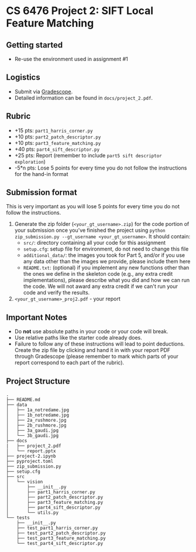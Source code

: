 # CS 6476 Project 2: SIFT Local Feature Matching

## Getting started

- Re-use the environment used in assignment #1

## Logistics

- Submit via [Gradescope](https://gradescope.com).
- Detailed information can be found in `docs/project_2.pdf`.

## Rubric

- +15 pts: `part1_harris_corner.py`
- +10 pts: `part2_patch_descriptor.py`
- +10 pts: `part3_feature_matching.py`
- +40 pts: `part4_sift_descriptor.py`
- +25 pts: Report (remember to include `part5 sift descriptor exploration`)
- -5*n pts: Lose 5 points for every time you do not follow the instructions for the hand-in format


## Submission format

This is very important as you will lose 5 points for every time you do not follow the instructions.

1. Generate the zip folder (`<your_gt_username>.zip`) for the code portion of your submission once you've finished the project using `python zip_submission.py --gt_username <your_gt_username>`. It should contain:
    - `src/`: directory containing all your code for this assignment
    - `setup.cfg`: setup file for environment, do not need to change this file
    - `additional_data/`: the images you took for Part 5, and/or if you use any data other than the images we provide, please include them here
    - `README.txt`: (optional) if you implement any new functions other than the ones we define in the skeleton code (e.g., any extra credit implementations), please describe what you did and how we can run the code. We will not award any extra credit if we can't run your code and verify the results.
2. `<your_gt_username>_proj2.pdf` - your report


## Important Notes

- Do **not** use absolute paths in your code or your code will break.
- Use relative paths like the starter code already does.
- Failure to follow any of these instructions will lead to point deductions. Create the zip file by clicking and hand it in with your report PDF through Gradescope (please remember to mark which parts of your report correspond to each part of the rubric).

## Project Structure

```console
.
├── README.md
├── data
│   ├── 1a_notredame.jpg
│   ├── 1b_notredame.jpg
│   ├── 2a_rushmore.jpg
│   ├── 2b_rushmore.jpg
│   ├── 3a_gaudi.jpg
│   └── 3b_gaudi.jpg
├── docs
|   ├── project_2.pdf
│   └── report.pptx
├── project-2.ipynb
├── pyproject.toml
├── zip_submission.py
├── setup.cfg
├── src
│   └── vision
│       ├── __init__.py
│       ├── part1_harris_corner.py
│       ├── part2_patch_descriptor.py
│       ├── part3_feature_matching.py
│       ├── part4_sift_descriptor.py
│       └── utils.py
└── tests
    ├── __init__.py
    ├── test_part1_harris_corner.py
    ├── test_part2_patch_descriptor.py
    ├── test_part3_feature_matching.py
    └── test_part4_sift_descriptor.py
```
